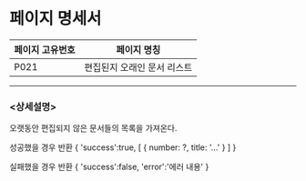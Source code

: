 페이지 명세서
===================


|페이지 고유번호|페이지 명칭|
|---|---|
|P021|편집된지 오래인 문서 리스트|    
  
---
### <상세설명>  
오랫동안 편집되지 않은 문서들의 목록을 가져온다.

성공했을 경우 반환
{
    'success':true,
    [
        {
            number: ?,
            title: '...'
        }
    ]
}

실패했을 경우 반환
{
    'success':false,
    'error':'에러 내용'
}
